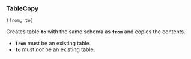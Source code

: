 ### TableCopy

``` suneido
(from, to)
```

Creates table **`to`** with the same schema as **`from`** and copies the contents.

-	**`from`** must be an existing table.
-	**`to`** must *not* be an existing table.